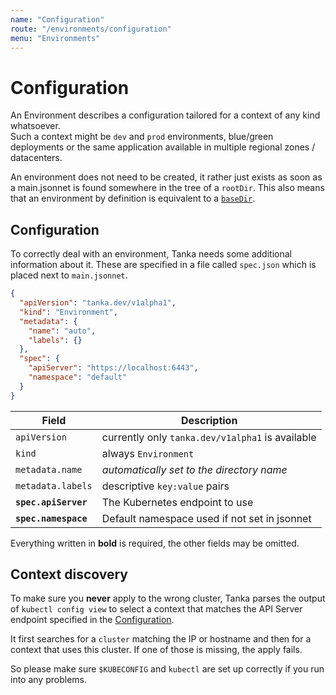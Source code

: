 ```yaml
---
name: "Configuration"
route: "/environments/configuration"
menu: "Environments"
---
```


# Configuration

An Environment describes a configuration tailored for a context of any kind
whatsoever.  
Such a context might be `dev` and `prod` environments, blue/green deployments or
the same application available in multiple regional zones / datacenters.

An environment does not need to be created, it rather just exists as soon as a
main.jsonnet is found somewhere in the tree of a `rootDir`. This also means that
an environment by definition is equivalent to a
[`baseDir`](directory-structure.md#base-directory-basedir).

## Configuration

To correctly deal with an environment, Tanka needs some additional information
about it. These are specified in a file called `spec.json` which is placed next
to `main.jsonnet`.

```json
{
  "apiVersion": "tanka.dev/v1alpha1",
  "kind": "Environment",
  "metadata": {
    "name": "auto",
    "labels": {}
  },
  "spec": {
    "apiServer": "https://localhost:6443",
    "namespace": "default"
  }
}
```

| Field                | Description                                      |
| -------------------- | ------------------------------------------------ |
| `apiVersion`         | currently only `tanka.dev/v1alpha1` is available |
| `kind`               | always `Environment`                             |
| `metadata.name`      | _automatically set to the directory name_        |
| `metadata.labels`    | descriptive `key:value` pairs                    |
| **`spec.apiServer`** | The Kubernetes endpoint to use                   |
| **`spec.namespace`** | Default namespace used if not set in jsonnet     |

Everything written in **bold** is required, the other fields may be omitted.

## Context discovery

To make sure you **never** apply to the wrong cluster, Tanka parses the output
of `kubectl config view` to select a context that matches the API Server
endpoint specified in the [Configuration](#configuration).

It first searches for a `cluster` matching the IP or hostname and then for a
context that uses this cluster. If one of those is missing, the apply fails.

So please make sure `$KUBECONFIG` and `kubectl` are set up correctly if you run
into any problems.
